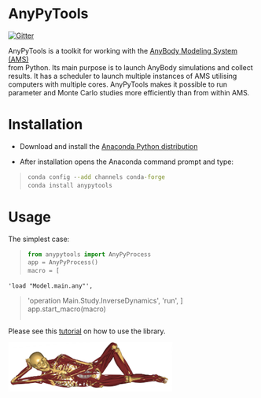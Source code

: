 # AnyPyTools

[![Gitter](https://badges.gitter.im/Join%20Chat.svg)](https://gitter.im/AnyBody-Research-Group/AnyPyTools?utm_source=badge&utm_medium=badge&utm_campaign=pr-badge&utm_content=badge)

AnyPyTools is a toolkit for working with the [AnyBody Modeling System (AMS)](http://www.anybodytech.com)  
from Python. Its main purpose is to launch AnyBody simulations and collect results. It has a scheduler 
to launch multiple instances of AMS utilising computers with multiple cores. AnyPyTools makes it 
possible to run parameter and Monte Carlo studies more efficiently than from within AMS.

# Installation

- Download and install the [Anaconda Python distribution](https://store.continuum.io/cshop/anaconda/)

- After installation opens the Anaconda command prompt and type:

>``` cmd
> conda config --add channels conda-forge
> conda install anypytools
> ```


# Usage

The simplest case:
>``` py
> from anypytools import AnyPyProcess
> app = AnyPyProcess()
> macro = [
    'load "Model.main.any"',
>   'operation Main.Study.InverseDynamics',
>   'run',
 ]
> app.start_macro(macro)
> ```

Please see this [tutorial](http://nbviewer.ipython.org/github/AnyBody-Research-Group/AnyPyTools/blob/master/Tutorial/00_AnyPyTools_tutorial.ipynb) on how to use the library. 

<img src="docs/_static/relax.png" alt="" align="left"  style="height: 100px;"/>
